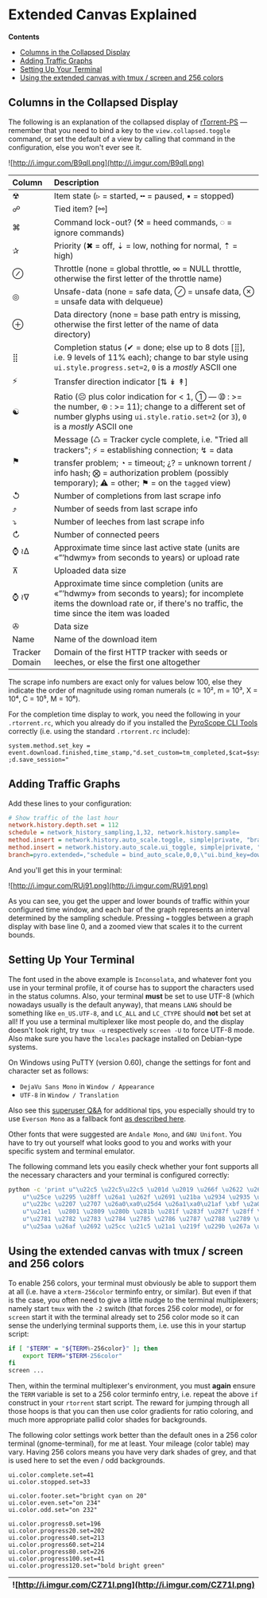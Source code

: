 # Extended Canvas Explained

**Contents**

  * [Columns in the Collapsed Display](#columns-in-the-collapsed-display)
  * [Adding Traffic Graphs](#adding-traffic-graphs)
  * [Setting Up Your Terminal](#setting-up-your-terminal)
  * [Using the extended canvas with tmux / screen and 256 colors](#using-the-extended-canvas-with-tmux--screen-and-256-colors)


## Columns in the Collapsed Display

The following is an explanation of the collapsed display of [rTorrent-PS](RtorrentExtended.md)
— remember that you need to bind a key to the `view.collapsed.toggle` command,
or set the default of a view by calling that command in the configuration,
else you won't ever see it.

![http://i.imgur.com/B9qll.png](http://i.imgur.com/B9qll.png)

| **Column** | **Description** |
|:-----------|:----------------|
| ☢ | Item state (▹ = started, ╍ = paused, ▪ = stopped) |
| ☍ | Tied item? [⚯] |
| ⌘ | Command lock-out? (⚒ = heed commands, ◌ = ignore commands) |
| ✰ | Priority (✖ = off, ⇣ = low, nothing for normal, ⇡ = high) |
| ⊘ | Throttle (none = global throttle, ∞ = NULL throttle, otherwise the first letter of the throttle name) |
| ◎ | Unsafe-data (none = safe data, ⊘ = unsafe data, ⊗ = unsafe data with delqueue) |
| ⊕ | Data directory (none = base path entry is missing, otherwise the first letter of the name of data directory) |
| ⣿ | Completion status (✔ = done; else up to 8 dots [⣿], i.e. 9 levels of 11% each); change to bar style using `ui.style.progress.set=2`, `0` is a _mostly_ ASCII one |
| ⚡ | Transfer direction indicator [⇅ ↡ ↟] |
| ☯ | Ratio (☹  plus color indication for < 1, ➀  — ➉ : >= the number, ⊛ : >= 11); change to a different set of number glyphs using `ui.style.ratio.set=2` (or `3`), `0` is a _mostly_ ASCII one |
| ⚑ | Message (♺ = Tracker cycle complete, i.e. "Tried all trackers"; ⚡ = establishing connection; ↯ = data transfer problem; ◔ = timeout; ¿? = unknown torrent / info hash; ⨂ = authorization problem (possibly temporary); ⚠ = other; ⚑ = on the `tagged` view) |
| ↺ | Number of completions from last scrape info |
| ⤴ | Number of seeds from last scrape info |
| ⤵ | Number of leeches from last scrape info |
| ↻ | Number of connected peers |
| ⌚ ≀∆ | Approximate time since last active state (units are «”’hdwmy» from seconds to years) or upload rate |
| ⊼ | Uploaded data size |
| ⌚ ≀∇ | Approximate time since completion (units are «”’hdwmy» from seconds to years); for incomplete items the download rate or, if there's no traffic, the time since the item was loaded |
| ✇ | Data size |
| Name | Name of the download item |
| Tracker Domain | Domain of the first HTTP tracker with seeds or leeches, or else the first one altogether |

The scrape info numbers are exact only for values below 100,
else they indicate the order of magnitude using roman numerals
(c = 10², m = 10³, X = 10⁴, C = 10⁵, M = 10⁶).

For the completion time display to work, you need the following in your `.rtorrent.rc`,
which you already do if you installed the [PyroScope CLI Tools](https://pyrocore.readthedocs.org/) correctly
(i.e. using the standard `.rtorrent.rc` include):

```
system.method.set_key = event.download.finished,time_stamp,"d.set_custom=tm_completed,$cat=$system.time= ;d.save_session="
```


## Adding Traffic Graphs

Add these lines to your configuration:

```ini
# Show traffic of the last hour
network.history.depth.set = 112
schedule = network_history_sampling,1,32, network.history.sample=
method.insert = network.history.auto_scale.toggle, simple|private, "branch=network.history.auto_scale=,\"network.history.auto_scale.set=0\",\"network.history.auto_scale.set=1\""
method.insert = network.history.auto_scale.ui_toggle, simple|private, "network.history.auto_scale.toggle= ;network.history.refresh="
branch=pyro.extended=,"schedule = bind_auto_scale,0,0,\"ui.bind_key=download_list,=,network.history.auto_scale.ui_toggle=\""
```

And you'll get this in your terminal:

![http://i.imgur.com/RUj91.png](http://i.imgur.com/RUj91.png)

As you can see, you get the upper and lower bounds of traffic
within your configured time window, and each bar of the graph
represents an interval determined by the sampling schedule.
Pressing `=` toggles between a graph display with base line 0,
and a zoomed view that scales it to the current bounds.


## Setting Up Your Terminal

The font used in the above example is `Inconsolata`,
and whatever font you use in your terminal profile,
it of course has to support the characters used in the status columns.
Also, your terminal **must** be set to use UTF-8
(which nowadays usually is the default anyway),
that means `LANG` should be something like `en_US.UTF-8`,
and `LC_ALL` and `LC_CTYPE` should **not** bet set at all!
If you use a terminal multiplexer like most people do,
and the display doesn't look right, try `tmux -u` respectively
`screen -U` to force UTF-8 mode. Also make sure you have the
`locales` package installed on Debian-type systems.

On Windows using PuTTY (version 0.60), change the settings for font and character set as follows:

  * `DejaVu Sans Mono` in `Window / Appearance`
  * `UTF-8` in `Window / Translation`

Also see this [superuser Q&A](http://superuser.com/questions/393834/how-to-configure-putty-to-display-these-characters) for additional tips, you especially should try to use `Everson Mono` as a fallback font [as described here](http://superuser.com/a/764855).

Other fonts that were suggested are `Andale Mono`, and `GNU Unifont`.
You have to try out yourself what looks good to you and works
with your specific system and terminal emulator.

The following command lets you easily check whether your font supports all the necessary characters and your terminal is configured correctly:

```sh
python -c 'print u"\u22c5 \u22c5\u22c5 \u201d \u2019 \u266f \u2622 \u260d \u2318 \u2730 \u2298 " \
    u"\u25ce \u2295 \u28ff \u26a1 \u262f \u2691 \u21ba \u2934 \u2935 \u21bb \u231a \u2240\u2206 " \
    u"\u22bc \u2207 \u2707 \u26a0\xa0\u25d4 \u26a1\xa0\u21af \xbf \u2a02 \u2716 \u21e3 " \
    u"\u21e1  \u2801 \u2809 \u280b \u281b \u281f \u283f \u287f \u28ff \u2639 \u2780 " \
    u"\u2781 \u2782 \u2783 \u2784 \u2785 \u2786 \u2787 \u2788 \u2789 \u25b9\xa0\u254d " \
    u"\u25aa \u26af \u2692 \u25cc \u21c5 \u21a1 \u219f \u229b \u267a \u221e \u2297 ".encode("utf8")'
```


## Using the extended canvas with tmux / screen and 256 colors ##

To enable 256 colors, your terminal must obviously be able to support them at all
(i.e. have a `xterm-256color` terminfo entry, or similar). But even if that is the case,
you often need to give a little nudge to the terminal multiplexers;
namely start `tmux` with the `-2` switch (that forces 256 color mode),
or for `screen` start it with the terminal already set to 256 color mode
so it can sense the underlying terminal supports them,
i.e. use this in your startup script:

```sh
if [ "$TERM" = "${TERM%-256color}" ]; then
    export TERM="$TERM-256color"
fi
screen ...
```

Then, within the terminal multiplexer's environment,
you must **again** ensure the `TERM` variable is set to a 256 color terminfo entry,
i.e. repeat the above `if` construct in your `rtorrent` start script.
The reward for jumping through all those hoops is that you can then use
color gradients for ratio coloring, and much more appropriate pallid color
shades for backgrounds.

The following color settings work better than the default ones in a
256 color terminal (gnome-terminal), for me at least.
Your mileage (color table) may vary.
Having 256 colors means you have very dark shades of grey,
and that is used here to set the even / odd backgrounds.

```
ui.color.complete.set=41
ui.color.stopped.set=33

ui.color.footer.set="bright cyan on 20"
ui.color.even.set="on 234"
ui.color.odd.set="on 232"

ui.color.progress0.set=196
ui.color.progress20.set=202
ui.color.progress40.set=213
ui.color.progress60.set=214
ui.color.progress80.set=226
ui.color.progress100.set=41
ui.color.progress120.set="bold bright green"
```

| ![http://i.imgur.com/CZ71l.png](http://i.imgur.com/CZ71l.png) |
|:--------------------------------------------------------------|
